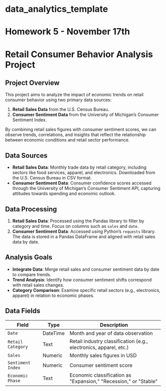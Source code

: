 # data_analytics_template
# Homework 5 - November 17th


# Retail Consumer Behavior Analysis Project

## Project Overview
This project aims to analyze the impact of economic trends on retail consumer behavior using two primary data sources:
1. **Retail Sales Data** from the U.S. Census Bureau.
2. **Consumer Sentiment Data** from the University of Michigan’s Consumer Sentiment Index.

By combining retail sales figures with consumer sentiment scores, we can observe trends, correlations, and insights that reflect the relationship between economic conditions and retail sector performance.

## Data Sources
- **Retail Sales Data**: Monthly trade data by retail category, including sectors like food services, apparel, and electronics. Downloaded from the U.S. Census Bureau in CSV format.
- **Consumer Sentiment Data**: Consumer confidence scores accessed through the University of Michigan’s Consumer Sentiment API, capturing attitudes towards spending and economic outlook.

## Data Processing
1. **Retail Sales Data**: Processed using the Pandas library to filter by category and time. Focus on columns such as `sales` and `date`.
2. **Consumer Sentiment Data**: Accessed using Python’s `requests` library. The data is stored in a Pandas DataFrame and aligned with retail sales data by date.

## Analysis Goals
- **Integrate Data**: Merge retail sales and consumer sentiment data by date to compare trends.
- **Trend Analysis**: Identify how consumer sentiment shifts correspond with retail sales changes.
- **Category Comparison**: Examine specific retail sectors (e.g., electronics, apparel) in relation to economic phases.

## Data Fields
| Field           | Type       | Description                                                      |
|-----------------|------------|------------------------------------------------------------------|
| `Date`          | DateTime   | Month and year of data observation                               |
| `Retail Category` | Text      | Retail industry classification (e.g., electronics, apparel, etc.) |
| `Sales`         | Numeric    | Monthly sales figures in USD                                     |
| `Sentiment Index` | Numeric   | Consumer sentiment score                                        |
| `Economic Phase` | Text       | Economic classification as "Expansion," "Recession," or "Stable" |


